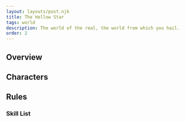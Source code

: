 ```yaml
---
layout: layouts/post.njk
title: The Hollow Star
tags: world
description: The world of the real, the world from which you hail.
order: 2
---
```


## Overview

## Characters

## Rules

### Skill List

